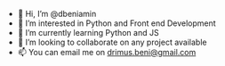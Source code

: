 - 👋 Hi, I’m @dbeniamin
- 👀 I’m interested in Python and Front end Development
- 🌱 I’m currently learning Python and JS
- 💞️ I’m looking to collaborate on any project available
- 📫 You can email me on drimus.beni@gmail.com
<!---
dbeniamin/dbeniamin is a ✨ special ✨ repository because its `README.md` (this file) appears on your GitHub profile.
You can click the Preview link to take a look at your changes.
--->
